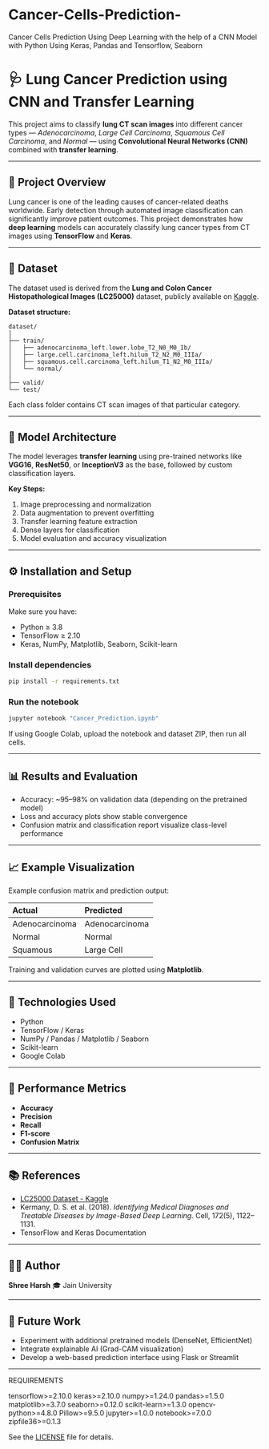 # Cancer-Cells-Prediction-
Cancer Cells Prediction Using Deep Learning with the help of a CNN Model with Python Using Keras, Pandas and Tensorflow, Seaborn



# 🩺 Lung Cancer Prediction using CNN and Transfer Learning

This project aims to classify **lung CT scan images** into different cancer types — *Adenocarcinoma*, *Large Cell Carcinoma*, *Squamous Cell Carcinoma*, and *Normal* — using **Convolutional Neural Networks (CNN)** combined with **transfer learning**.

---

## 🚀 Project Overview

Lung cancer is one of the leading causes of cancer-related deaths worldwide. Early detection through automated image classification can significantly improve patient outcomes.
This project demonstrates how **deep learning** models can accurately classify lung cancer types from CT images using **TensorFlow** and **Keras**.

---

## 📂 Dataset

The dataset used is derived from the **Lung and Colon Cancer Histopathological Images (LC25000)** dataset, publicly available on [Kaggle](https://www.kaggle.com/datasets/andrewmvd/lung-and-colon-cancer-histopathological-images).

**Dataset structure:**

```
dataset/
│
├── train/
│   ├── adenocarcinoma_left.lower.lobe_T2_N0_M0_Ib/
│   ├── large.cell.carcinoma_left.hilum_T2_N2_M0_IIIa/
│   ├── squamous.cell.carcinoma_left.hilum_T1_N2_M0_IIIa/
│   └── normal/
│
├── valid/
└── test/
```

Each class folder contains CT scan images of that particular category.

---

## 🧠 Model Architecture

The model leverages **transfer learning** using pre-trained networks like **VGG16**, **ResNet50**, or **InceptionV3** as the base, followed by custom classification layers.

**Key Steps:**

1. Image preprocessing and normalization
2. Data augmentation to prevent overfitting
3. Transfer learning feature extraction
4. Dense layers for classification
5. Model evaluation and accuracy visualization

---

## ⚙️ Installation and Setup

### Prerequisites

Make sure you have:

* Python ≥ 3.8
* TensorFlow ≥ 2.10
* Keras, NumPy, Matplotlib, Seaborn, Scikit-learn

### Install dependencies

```bash
pip install -r requirements.txt
```

### Run the notebook

```bash
jupyter notebook "Cancer_Prediction.ipynb"
```

If using Google Colab, upload the notebook and dataset ZIP, then run all cells.

---

## 📊 Results and Evaluation

* Accuracy: ~95–98% on validation data (depending on the pretrained model)
* Loss and accuracy plots show stable convergence
* Confusion matrix and classification report visualize class-level performance

---

## 📈 Example Visualization

Example confusion matrix and prediction output:

| Actual         | Predicted      |
| :------------- | :------------- |
| Adenocarcinoma | Adenocarcinoma |
| Normal         | Normal         |
| Squamous       | Large Cell     |

Training and validation curves are plotted using **Matplotlib**.

---

## 🧩 Technologies Used

* Python
* TensorFlow / Keras
* NumPy / Pandas / Matplotlib / Seaborn
* Scikit-learn
* Google Colab

---

## 🧪 Performance Metrics

* **Accuracy**
* **Precision**
* **Recall**
* **F1-score**
* **Confusion Matrix**

---

## 📚 References

* [LC25000 Dataset - Kaggle](https://www.kaggle.com/datasets/andrewmvd/lung-and-colon-cancer-histopathological-images)
* Kermany, D. S. et al. (2018). *Identifying Medical Diagnoses and Treatable Diseases by Image-Based Deep Learning.* Cell, 172(5), 1122–1131.
* TensorFlow and Keras Documentation

---

## 🧑‍💻 Author

**Shree Harsh**
🎓 Jain University



---

## 🏁 Future Work

* Experiment with additional pretrained models (DenseNet, EfficientNet)
* Integrate explainable AI (Grad-CAM visualization)
* Develop a web-based prediction interface using Flask or Streamlit

---

REQUIREMENTS

tensorflow>=2.10.0
keras>=2.10.0
numpy>=1.24.0
pandas>=1.5.0
matplotlib>=3.7.0
seaborn>=0.12.0
scikit-learn>=1.3.0
opencv-python>=4.8.0
Pillow>=9.5.0
jupyter>=1.0.0
notebook>=7.0.0
zipfile36>=0.1.3

See the [LICENSE](LICENSE) file for details.
